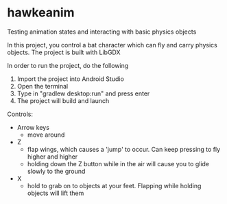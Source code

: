 # hawkeanim
Testing animation states and interacting with basic physics objects

In this project, you control a bat character which can fly and carry physics objects.
The project is built with LibGDX

In order to run the project, do the following

1. Import the project into Android Studio
2. Open the terminal
3. Type in "gradlew desktop:run" and press enter
4. The project will build and launch

Controls:
- Arrow keys
  - move around
- Z 
  - flap wings, which causes a 'jump' to occur. Can keep pressing to fly higher and higher
  - holding down the Z button while in the air will cause you to glide slowly to the ground
- X
  - hold to grab on to objects at your feet. Flapping while holding objects will lift them

